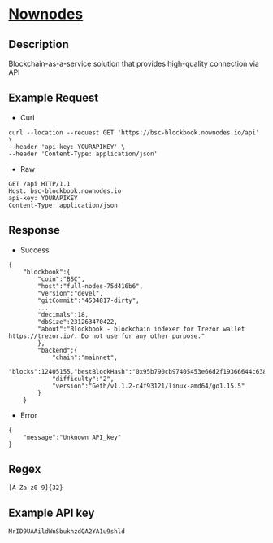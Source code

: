 # [Nownodes](https://nownodes.io/)

## __Description__
Blockchain-as-a-service solution that provides high-quality connection via API

## __Example Request__
* Curl
```
curl --location --request GET 'https://bsc-blockbook.nownodes.io/api' \
--header 'api-key: YOURAPIKEY' \
--header 'Content-Type: application/json'
```

* Raw
```
GET /api HTTP/1.1
Host: bsc-blockbook.nownodes.io
api-key: YOURAPIKEY
Content-Type: application/json
```

## __Response__
* Success
```
{
    "blockbook":{
        "coin":"BSC",
        "host":"full-nodes-75d416b6",
        "version":"devel",
        "gitCommit":"4534817-dirty",
        ...
        "decimals":18,
        "dbSize":231263470422,
        "about":"Blockbook - blockchain indexer for Trezor wallet https://trezor.io/. Do not use for any other purpose."
        },
        "backend":{
            "chain":"mainnet",
            "blocks":12405155,"bestBlockHash":"0x95b790cb97405453e66d2f19366644c638cd5826d96570f5e9c387d5e3630b33",
            "difficulty":"2",
            "version":"Geth/v1.1.2-c4f93121/linux-amd64/go1.15.5"
        }
    }
```
* Error
```
{
    "message":"Unknown API_key"
}
```

## __Regex__
```
[A-Za-z0-9]{32}
```

## __Example API key__
```
MrID9UAAildWnSbukhzdQA2YA1u9shld
```